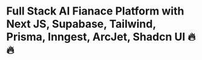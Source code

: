 # Full Stack AI Fianace Platform with Next JS, Supabase, Tailwind, Prisma, Inngest, ArcJet, Shadcn UI 🔥🔥


